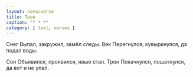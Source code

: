 ```yaml
---
layout: nova/verse
title: Трон
caption: "* * *"
category: [ text, verses ]
---
```

Снег
Выпал, закружил, замёл следы.
Век
Перегнулся, кувыркнулся, да подал воды.

Сон
Объявился, проявился, явью стал.
Трон
Покачнулся, пошатнулся,
        да вот и не упал.
